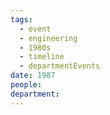 ```yaml
---
tags:
  - event
  - engineering
  - 1980s
  - timeline
  - departmentEvents
date: 1987
people: 
department:
---
```

<span
	  class='ob-timelines' 
	  data-date='1987'  
	  data-class='orange'> 
</span>